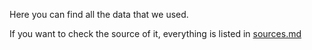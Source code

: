 Here you can find all the data that we used.

If you want to check the source of it, everything is listed in [sources.md](/sources.md)
